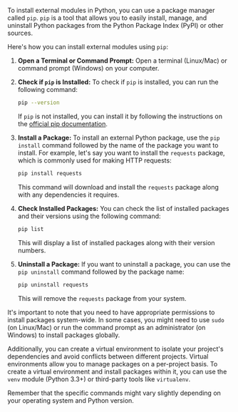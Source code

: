 To install external modules in Python, you can use a package manager called `pip`. `pip` is a tool that allows you to easily install, manage, and uninstall Python packages from the Python Package Index (PyPI) or other sources.

Here's how you can install external modules using `pip`:

1. **Open a Terminal or Command Prompt:**
   Open a terminal (Linux/Mac) or command prompt (Windows) on your computer.

2. **Check if `pip` is Installed:**
   To check if `pip` is installed, you can run the following command:
   
   ```bash
   pip --version
   ```

   If `pip` is not installed, you can install it by following the instructions on the [official pip documentation](https://pip.pypa.io/en/stable/installing/).

3. **Install a Package:**
   To install an external Python package, use the `pip install` command followed by the name of the package you want to install. For example, let's say you want to install the `requests` package, which is commonly used for making HTTP requests:

   ```bash
   pip install requests
   ```

   This command will download and install the `requests` package along with any dependencies it requires.

4. **Check Installed Packages:**
   You can check the list of installed packages and their versions using the following command:

   ```bash
   pip list
   ```

   This will display a list of installed packages along with their version numbers.

5. **Uninstall a Package:**
   If you want to uninstall a package, you can use the `pip uninstall` command followed by the package name:

   ```bash
   pip uninstall requests
   ```

   This will remove the `requests` package from your system.

It's important to note that you need to have appropriate permissions to install packages system-wide. In some cases, you might need to use `sudo` (on Linux/Mac) or run the command prompt as an administrator (on Windows) to install packages globally.

Additionally, you can create a virtual environment to isolate your project's dependencies and avoid conflicts between different projects. Virtual environments allow you to manage packages on a per-project basis. To create a virtual environment and install packages within it, you can use the `venv` module (Python 3.3+) or third-party tools like `virtualenv`.

Remember that the specific commands might vary slightly depending on your operating system and Python version.
